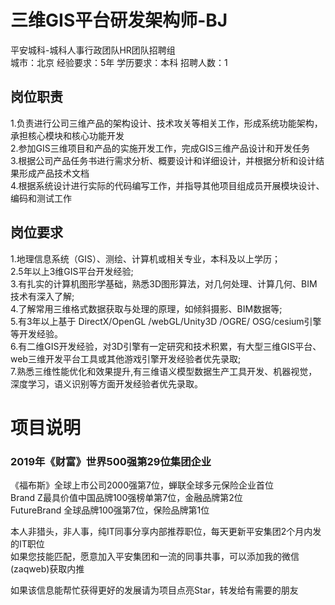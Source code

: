 # 三维GIS平台研发架构师-BJ
平安城科-城科人事行政团队HR团队招聘组  
城市：北京 经验要求：5年 学历要求：本科  招聘人数：1

## 岗位职责
1.负责进行公司三维产品的架构设计、技术攻关等相关工作，形成系统功能架构，承担核心模块和核心功能开发   
2.参加GIS三维项目和产品的实施开发工作，完成GIS三维产品设计和开发任务   
3.根据公司产品任务书进行需求分析、概要设计和详细设计，并根据分析和设计结果形成产品技术文档   
4.根据系统设计进行实际的代码编写工作，并指导其他项目组成员开展模块设计、编码和测试工作

## 岗位要求
1.地理信息系统（GIS）、测绘、计算机或相关专业，本科及以上学历；   
2.5年以上3维GIS平台开发经验;   
3.有扎实的计算机图形学基础，熟悉3D图形算法，对几何处理、计算几何、BIM技术有深入了解;   
4.了解常用三维格式数据获取与处理的原理，如倾斜摄影、BIM数据等;   
5.有3年以上基于 DirectX/OpenGL /webGL/Unity3D /OGRE/ OSG/cesium引擎等开发经验。   
6.有二维GIS开发经验，对3D引擎有一定研究和技术积累，有大型三维GIS平台、web三维开发平台工具或其他游戏引擎开发经验者优先录取;   
7.熟悉三维性能优化和效果提升,有三维语义模型数据生产工具开发、机器视觉，深度学习，语义识别等方面开发经验者优先录取。

# 项目说明

### 2019年《财富》世界500强第29位集团企业
《福布斯》全球上市公司2000强第7位，蝉联全球多元保险企业首位  
Brand Z最具价值中国品牌100强榜单第7位，金融品牌第2位  
FutureBrand 全球品牌100强第7位，保险品牌第1位

本人非猎头，非人事，纯IT同事分享内部推荐职位，每天更新平安集团2个月内发的IT职位  
如果您技能匹配，愿意加入平安集团和一流的同事共事，可以添加我的微信(zaqweb)获取内推 

如果该信息能帮忙获得更好的发展请为项目点亮Star，转发给有需要的朋友




